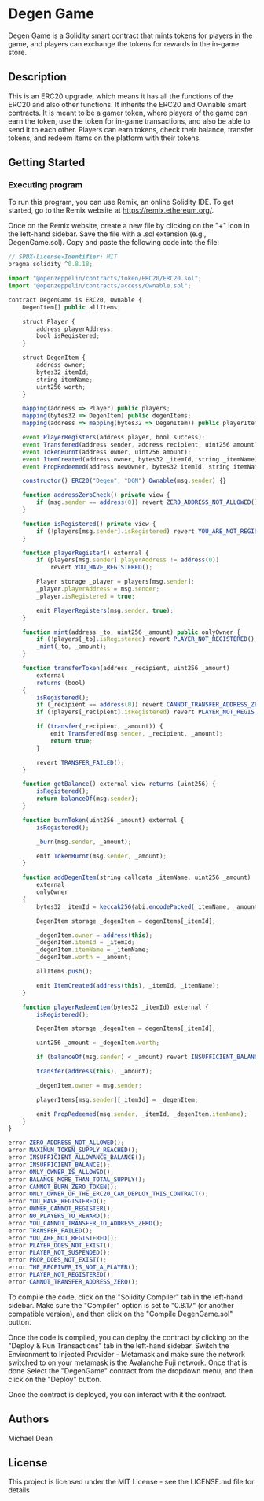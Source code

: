  
# Degen Game
Degen Game is a Solidity smart contract that mints tokens for players in the game, and players can exchange the tokens for rewards in the in-game store. 

## Description
This is an ERC20 upgrade, which means it has all the functions of the ERC20 and also other functions. It inherits the ERC20 and Ownable smart contracts.
It is meant to be a gamer token, where players of the game can earn the token, use the token for in-game transactions, and also be able to send it to each other. Players can earn tokens, check their balance, transfer tokens, and redeem items on the platform with their tokens. 

## Getting Started

### Executing program

To run this program, you can use Remix, an online Solidity IDE. To get started, go to the Remix website at https://remix.ethereum.org/.

Once on the Remix website, create a new file by clicking on the "+" icon in the left-hand sidebar. Save the file with a .sol extension (e.g., DegenGame.sol). Copy and paste the following code into the file:

```javascript
// SPDX-License-Identifier: MIT
pragma solidity ^0.8.18;

import "@openzeppelin/contracts/token/ERC20/ERC20.sol";
import "@openzeppelin/contracts/access/Ownable.sol";

contract DegenGame is ERC20, Ownable {
    DegenItem[] public allItems;

    struct Player {
        address playerAddress;
        bool isRegistered;
    }

    struct DegenItem {
        address owner;
        bytes32 itemId;
        string itemName;
        uint256 worth;
    }

    mapping(address => Player) public players;
    mapping(bytes32 => DegenItem) public degenItems;
    mapping(address => mapping(bytes32 => DegenItem)) public playerItems;

    event PlayerRegisters(address player, bool success);
    event Transfered(address sender, address recipient, uint256 amount);
    event TokenBurnt(address owner, uint256 amount);
    event ItemCreated(address owner, bytes32 _itemId, string _itemName);
    event PropRedeemed(address newOwner, bytes32 itemId, string itemName);

    constructor() ERC20("Degen", "DGN") Ownable(msg.sender) {}

    function addressZeroCheck() private view {
        if (msg.sender == address(0)) revert ZERO_ADDRESS_NOT_ALLOWED();
    }

    function isRegistered() private view {
        if (!players[msg.sender].isRegistered) revert YOU_ARE_NOT_REGISTERED();
    }

    function playerRegister() external {
        if (players[msg.sender].playerAddress != address(0))
            revert YOU_HAVE_REGISTERED();

        Player storage _player = players[msg.sender];
        _player.playerAddress = msg.sender;
        _player.isRegistered = true;

        emit PlayerRegisters(msg.sender, true);
    }

    function mint(address _to, uint256 _amount) public onlyOwner {
        if (!players[_to].isRegistered) revert PLAYER_NOT_REGISTERED();
        _mint(_to, _amount);
    }

    function transferToken(address _recipient, uint256 _amount)
        external
        returns (bool)
    {
        isRegistered();
        if (_recipient == address(0)) revert CANNOT_TRANSFER_ADDRESS_ZERO();
        if (!players[_recipient].isRegistered) revert PLAYER_NOT_REGISTERED();

        if (transfer(_recipient, _amount)) {
            emit Transfered(msg.sender, _recipient, _amount);
            return true;
        }

        revert TRANSFER_FAILED();
    }

    function getBalance() external view returns (uint256) {
        isRegistered();
        return balanceOf(msg.sender);
    }

    function burnToken(uint256 _amount) external {
        isRegistered();

        _burn(msg.sender, _amount);

        emit TokenBurnt(msg.sender, _amount);
    }

    function addDegenItem(string calldata _itemName, uint256 _amount)
        external
        onlyOwner
    {
        bytes32 _itemId = keccak256(abi.encodePacked(_itemName, _amount));

        DegenItem storage _degenItem = degenItems[_itemId];

        _degenItem.owner = address(this);
        _degenItem.itemId = _itemId;
        _degenItem.itemName = _itemName;
        _degenItem.worth = _amount;

        allItems.push();

        emit ItemCreated(address(this), _itemId, _itemName);
    }

    function playerRedeemItem(bytes32 _itemId) external {
        isRegistered();

        DegenItem storage _degenItem = degenItems[_itemId];

        uint256 _amount = _degenItem.worth;

        if (balanceOf(msg.sender) < _amount) revert INSUFFICIENT_BALANCE();

        transfer(address(this), _amount);

        _degenItem.owner = msg.sender;

        playerItems[msg.sender][_itemId] = _degenItem;

        emit PropRedeemed(msg.sender, _itemId, _degenItem.itemName);
    }
}

error ZERO_ADDRESS_NOT_ALLOWED();
error MAXIMUM_TOKEN_SUPPLY_REACHED();
error INSUFFICIENT_ALLOWANCE_BALANCE();
error INSUFFICIENT_BALANCE();
error ONLY_OWNER_IS_ALLOWED();
error BALANCE_MORE_THAN_TOTAL_SUPPLY();
error CANNOT_BURN_ZERO_TOKEN();
error ONLY_OWNER_OF_THE_ERC20_CAN_DEPLOY_THIS_CONTRACT();
error YOU_HAVE_REGISTERED();
error OWNER_CANNOT_REGISTER();
error N0_PLAYERS_TO_REWARD();
error YOU_CANNOT_TRANSFER_TO_ADDRESS_ZERO();
error TRANSFER_FAILED();
error YOU_ARE_NOT_REGISTERED();
error PLAYER_DOES_NOT_EXIST();
error PLAYER_NOT_SUSPENDED();
error PROP_DOES_NOT_EXIST();
error THE_RECEIVER_IS_NOT_A_PLAYER();
error PLAYER_NOT_REGISTERED();
error CANNOT_TRANSFER_ADDRESS_ZERO();
```

To compile the code, click on the "Solidity Compiler" tab in the left-hand sidebar. Make sure the "Compiler" option is set to "0.8.17" (or another compatible version), and then click on the "Compile DegenGame.sol" button.

Once the code is compiled, you can deploy the contract by clicking on the "Deploy & Run Transactions" tab in the left-hand sidebar. Switch the Environment to Injected Provider - Metamask and make sure the network switched to on your metamask is the Avalanche Fuji network. Once that is done Select the "DegenGame" contract from the dropdown menu, and then click on the "Deploy" button.

Once the contract is deployed, you can interact with it the contract.

## Authors
Michael Dean

## License
This project is licensed under the MIT License - see the LICENSE.md file for details
